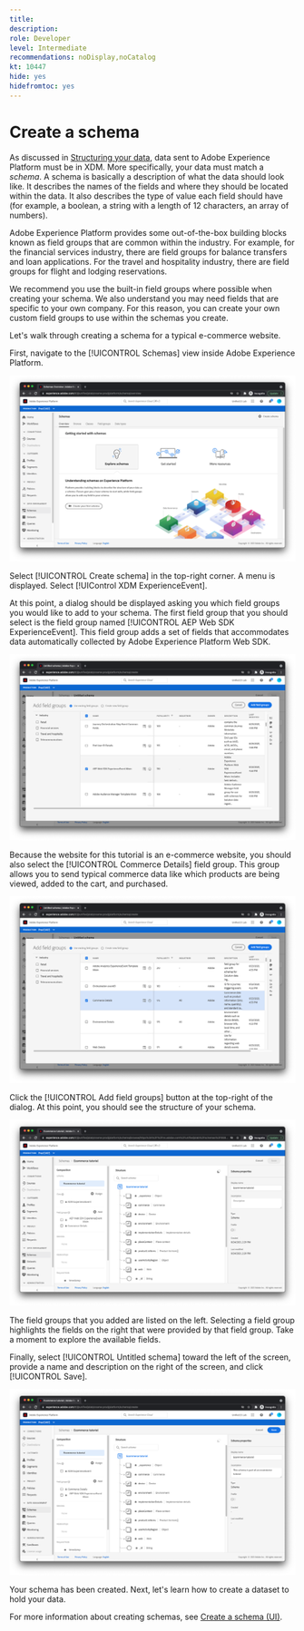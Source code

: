 ```yaml
---
title: 
description: 
role: Developer
level: Intermediate
recommendations: noDisplay,noCatalog
kt: 10447
hide: yes
hidefromtoc: yes
---
```

# Create a schema

As discussed in [Structuring your data](../structuring-your-data.md), data sent to Adobe Experience Platform must be in XDM. More specifically, your data must match a _schema_. A schema is basically a description of what the data should look like. It describes the names of the fields and where they should be located within the data. It also describes the type of value each field should have (for example, a boolean, a string with a length of 12 characters, an array of numbers).

Adobe Experience Platform provides some out-of-the-box building blocks known as field groups that are common within the industry. For example, for the financial services industry, there are field groups for balance transfers and loan applications. For the travel and hospitality industry, there are field groups for flight and lodging reservations.

We recommend you use the built-in field groups where possible when creating your schema. We also understand you may need fields that are specific to your own company. For this reason, you can create your own custom field groups to use within the schemas you create.

Let's walk through creating a schema for a typical e-commerce website. 

First, navigate to the [!UICONTROL Schemas] view inside Adobe Experience Platform.

![Schemas view](../../../assets/implementation-strategy/schemas-view.png)

Select [!UICONTROL Create schema] in the top-right corner. A menu is displayed. Select [!UIControl XDM ExperienceEvent].

At this point, a dialog should be displayed asking you which field groups you would like to add to your schema. The first field group that you should select is the field group named [!UICONTROL AEP Web SDK ExperienceEvent]. This field group adds a set of fields that accommodates data automatically collected by Adobe Experience Platform Web SDK.

![AEP Web SDK mixin](../../../assets/implementation-strategy/aep-web-sdk-mixin.png)

Because the website for this tutorial is an e-commerce website, you should also select the [!UICONTROL Commerce Details] field group. This group allows you to send typical commerce data like which products are being viewed, added to the cart, and purchased.

![Commerce details mixin](../../../assets/implementation-strategy/commerce-details-mixin.png)

Click the [!UICONTROL Add field groups] button at the top-right of the dialog. At this point, you should see the structure of your schema.

![Schema with mixins](../../../assets/implementation-strategy/schema-with-mixins.png)

The field groups that you added are listed on the left. Selecting a field group highlights the fields on the right that were provided by that field group. Take a moment to explore the available fields.

Finally, select [!UICONTROL Untitled schema] toward the left of the screen, provide a name and description on the right of the screen, and click [!UICONTROL Save].

![Schema with name and description](../../../assets/implementation-strategy/schema-name-description.png)

Your schema has been created. Next, let's learn how to create a dataset to hold your data.

For more information about creating schemas, see [Create a schema (UI)](https://experienceleague.adobe.com/docs/experience-platform/xdm/tutorials/create-schema-ui.html).

